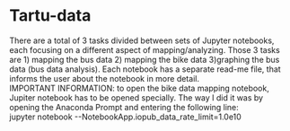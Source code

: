 # Tartu-data
There are a total of 3 tasks divided between sets of Jupyter notebooks, each focusing on a different aspect of mapping/analyzing. Those 3 tasks are 1) mapping the bus data 2) mapping the bike data 3)graphing the bus data (bus data analysis). Each notebook has a separate read-me file, that informs the user about the notebook in more detail.  
IMPORTANT INFORMATION: to open the bike data mapping notebook, Jupiter notebook has to be opened specially. The way I did it was by opening the Anaconda Prompt and entering the following line:  
jupyter notebook --NotebookApp.iopub_data_rate_limit=1.0e10

